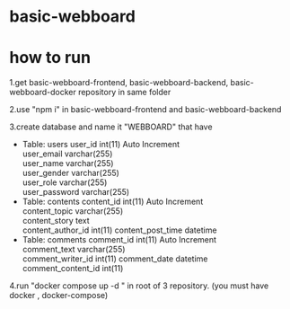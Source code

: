 # basic-webboard

# how to run<br>

1.get basic-webboard-frontend, basic-webboard-backend, basic-webboard-docker repository in same folder<br>

2.use "npm i" in basic-webboard-frontend and basic-webboard-backend<br>

3.create database and name it "WEBBOARD" that have 
- Table: users
    user_id	int(11) Auto Increment	
    user_email	varchar(255)	
    user_name	varchar(255)	
    user_gender	varchar(255)	
    user_role	varchar(255)	
    user_password	varchar(255)
- Table: contents
    content_id	int(11) Auto Increment	
    content_topic	varchar(255)	
    content_story	text	
    content_author_id	int(11)	
    content_post_time	datetime	
- Table: comments
    comment_id	int(11) Auto Increment	
    comment_text	varchar(255)	
    comment_writer_id	int(11)	
    comment_date	datetime	
    comment_content_id	int(11)

4.run "docker compose up -d " in root of 3 repository. (you must have docker , docker-compose)<br> 

